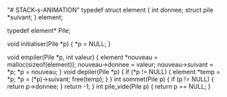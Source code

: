 "# STACK-s-ANIMATION" 
typedef struct element {
    int donnee;
    struct pile *suivant;
} element;

typedef element* Pile;

void initialiser(Pile *p) {
    *p = NULL;
}

void empiler(Pile *p, int valeur) {
    element *nouveau = malloc(sizeof(element));
    nouveau->donnee = valeur;
    nouveau->suivant = *p;
    *p = nouveau;
}
void depiler(Pile *p) {
    if (*p != NULL) {
        element *temp = *p;
        *p = (*p)->suivant;
        free(temp);
    }
}
int sommet(Pile p) {
    if (p != NULL) {
        return p->donnee;
    }
    return -1;
}
int pile_vide(Pile p) {
    return p == NULL;
}
